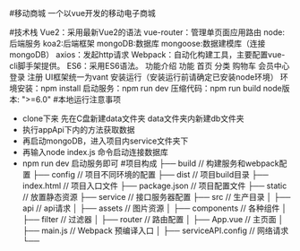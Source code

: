 #移动商城
一个以vue开发的移动电子商城

#技术栈
Vue2：采用最新Vue2的语法
vue-router：管理单页面应用路由
node:后端服务
koa2:后端框架
mongoDB:数据库
mongoose:数据建模库（连接mongoDB）
axios：发起http请求
Webpack：自动化构建工具，主要配置vue-cli脚手架提供。
ES6：采用ES6语法。
功能介绍
功能
首页
分类
购物车
会员中心
登录
注册
UI框架统一为vant
安装运行（安装运行前请确定已安装node环境）
环境安装：npm install
启动服务：npm run dev
压缩代码：npm run build
node版本: ">=6.0"
#本地运行注意事项
- clone下来 先在C盘新建data文件夹 data文件夹内新建db文件夹
- 执行appApi下内的方法获取数据
- 再启动mongoDB，进入项目内service文件夹下
- 再输入node index.js 命令启动连接数据库
- npm run dev 启动服务即可
#项目构成
├── build                           // 构建服务和webpack配置
├── config                          // 项目不同环境的配置
├── dist                            // 项目build目录
├── index.html                      // 项目入口文件
├── package.json                    // 项目配置文件
├── static                          // 放置静态资源
├── service                         // 接口服务器配置
├── src                             // 生产目录
│   ├── api                         // api请求
│   ├── assets                      // 图片资源
│   ├── components                  // 各种组件
│   ├── filter                      // 过滤器
│   ├── router                      // 路由配置
│   ├── App.vue                     // 主页面
│   ├── main.js                     // Webpack 预编译入口
│   ├── serviceAPI.config           // 网络请求
└──
